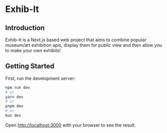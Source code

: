 # Exhib-It

## Introduction

Exhib-It is a Next.js based web project that aims to combine popular museum/art exhibition apis, display them for public view and then allow you to make your own exhibits!

## Getting Started

First, run the development server:

```bash
npm run dev
# or
yarn dev
# or
pnpm dev
# or
bun dev
```

Open [http://localhost:3000](http://localhost:3000) with your browser to see the result.

